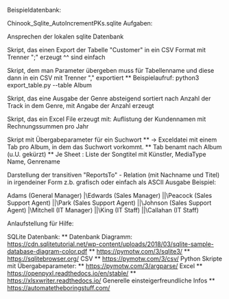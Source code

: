 Beispieldatenbank:

Chinook_Sqlite_AutoIncrementPKs.sqlite
Aufgaben:

Ansprechen der lokalen sqlite Datenbank

Skript, das einen Export der Tabelle "Customer" in ein CSV Format mit Trenner ";" erzeugt ^^ sind einfach

Skript, dem man Parameter übergeben muss für Tabellenname und diese dann in ein CSV mit Trenner "," exportiert ** Beispielaufruf: python3 export_table.py --table Album

Skript, das eine Ausgabe der Genre absteigend sortiert nach Anzahl der Track in dem Genre, mit Angabe der Anzahl erzeugt

Skript, das ein Excel File erzeugt mit: Auflistung der Kundennamen mit Rechnungssummen pro Jahr

Skript mit Übergabeparameter für ein Suchwort ** -> Exceldatei mit einem Tab pro Album, in dem das Suchwort vorkommt. ** Tab benamt nach Album (u.U. gekürzt) ** Je Sheet : Liste der Songtitel mit Künstler, MediaType Name, Genrename

Darstellung der transitiven "ReportsTo" - Relation (mit Nachname und Titel) in irgendeiner Form z.b. grafisch oder einfach als ASCII Ausgabe Beispiel:

Adams (General Manager) |\Edwards (Sales Manager) ||\Peacock (Sales Support Agent) ||\Park (Sales Support Agent) ||\Johnson (Sales Support Agent) |\Mitchell (IT Manager) ||\King (IT Staff) ||\Callahan (IT Staff)

Anlaufstellung für Hilfe:

SQLite Datenbank: ** Datenbank Diagramm: https://cdn.sqlitetutorial.net/wp-content/uploads/2018/03/sqlite-sample-database-diagram-color.pdf ** https://pymotw.com/3/sqlite3/ ** https://sqlitebrowser.org/
CSV ** https://pymotw.com/3/csv/
Python Skripte mit Übergabeparameter: ** https://pymotw.com/3/argparse/
Excel ** https://openpyxl.readthedocs.io/en/stable/ ** https://xlsxwriter.readthedocs.io/
Generelle einsteigerfreundliche Infos ** https://automatetheboringstuff.com/